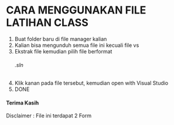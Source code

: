 <h1>CARA MENGGUNAKAN FILE LATIHAN CLASS</h1>

1. Buat folder baru di file manager kalian
2. Kalian bisa mengunduh semua file ini kecuali file vs
3. Ekstrak file kemudian pilih file berformat <h6>.sln</h6>
4. Klik kanan pada file tersebut, kemudian open with Visual Studio
5. DONE

<h4>Terima Kasih</h6>

Disclaimer : File ini terdapat 2 Form
